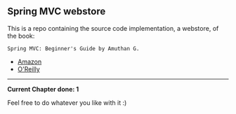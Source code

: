 Spring MVC webstore
---
This is a repo containing the source code implementation, a webstore, of the book:

	Spring MVC: Beginner's Guide by Amuthan G.

*	[Amazon](http://www.amazon.com/Spring-MVC-Beginners-Guide-Amuthan/dp/1783284870/)
*	[O'Reilly](http://shop.oreilly.com/product/9781783284870.do)

---
**Current Chapter done: 1**

Feel free to do whatever you like with it :)